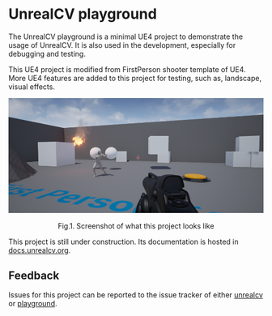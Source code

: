 # UnrealCV playground

The UnrealCV playground is a minimal UE4 project to demonstrate the usage of UnrealCV. It is also used in the development, especially for debugging and testing.

This UE4 project is modified from FirstPerson shooter template of UE4. More UE4 features are added to this project for testing, such as, landscape, visual effects.

<center>
  <img src='Content/welcome.png'/>
  <p>Fig.1. Screenshot of what this project looks like</p>
</center>

This project is still under construction. Its documentation is hosted in [docs.unrealcv.org](https://docs.unrealcv.org).

## Feedback

Issues for this project can be reported to the issue tracker of either [unrealcv](https://github.com/unrealcv/unrealcv) or [playground](https://github.com/unrealcv/playground).
